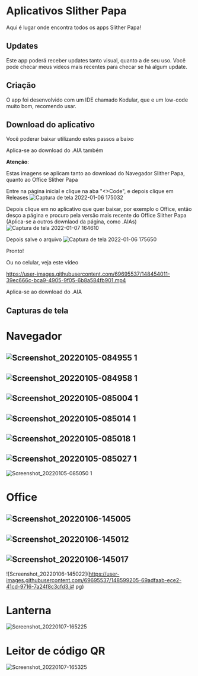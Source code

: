 # Aplicativos Slither Papa

Aqui é lugar onde encontra todos os apps Slither Papa!

## Updates
Este app poderá receber updates tanto visual, quanto a de seu uso. Você pode checar meus vídeos mais recentes para checar se há algum update.

## Criação
O app foi desenvolvido com um IDE chamado Kodular, que e um low-code muito bom, recomendo usar.

## Download do aplicativo
Você poderar baixar utilizando estes passos a baixo

Aplica-se ao download do .AIA também

**Atenção**:

Estas imagens se aplicam tanto ao download do Navegador Slither Papa, quanto ao Office Slither Papa

Entre na página inicial e clique na aba "<>Code", e depois clique em Releases
![Captura de tela 2022-01-06 175032](https://user-images.githubusercontent.com/69695537/148452371-d55bb17b-2c94-4124-be06-988eea2166d6.png)

Depois clique em no aplicativo que quer baixar, por exemplo o Office, então desço a página e procuro pela versão mais recente do Office Slither Papa (Aplica-se a outros downlaod da página, como .AIAs)
![Captura de tela 2022-01-07 164610](https://user-images.githubusercontent.com/69695537/148600163-71f2b4ad-bf1e-4b28-9806-4c89c1c3088f.png)

Depois salve o arquivo
![Captura de tela 2022-01-06 175650](https://user-images.githubusercontent.com/69695537/148452626-38f6d7c3-1263-4379-96b0-efc69ab01e5a.png)

Pronto!

Ou no celular, veja este vídeo

https://user-images.githubusercontent.com/69695537/148454011-39ec666c-bca9-4905-9f05-6b8a584fb901.mp4

Aplica-se ao download do .AIA

## Capturas de tela

# Navegador
![Screenshot_20220105-084955 1](https://user-images.githubusercontent.com/69695537/148215944-a63fedb7-093a-4893-9c48-ec14191cfe3b.jpg)
---
![Screenshot_20220105-084958 1](https://user-images.githubusercontent.com/69695537/148216053-b64a08b0-b80b-4140-b540-02e2ce9e4af8.jpg)
---
![Screenshot_20220105-085004 1](https://user-images.githubusercontent.com/69695537/148216101-9d846bdb-18d2-4663-ab3a-375920ae42e2.jpg)
---
![Screenshot_20220105-085014 1](https://user-images.githubusercontent.com/69695537/148216180-a5d72562-c5e9-4195-8f05-0b03aca9aa04.jpg)
---
![Screenshot_20220105-085018 1](https://user-images.githubusercontent.com/69695537/148216229-fe3547c5-3869-413d-bbd8-acda39a87507.jpg)
---
![Screenshot_20220105-085027 1](https://user-images.githubusercontent.com/69695537/148216252-666439e6-49be-4c1b-a152-3de603dfd52c.jpg)
---
![Screenshot_20220105-085050 1](https://user-images.githubusercontent.com/69695537/148216275-f8b54f66-eb0a-4897-882c-f329e6b90249.jpg)

# Office
![Screenshot_20220106-145005](https://user-images.githubusercontent.com/69695537/148599160-ab9f8a4d-daf2-481a-8180-4b8f1ae21e27.jpg)
---
![Screenshot_20220106-145012](https://user-images.githubusercontent.com/69695537/148599173-8100b183-eccd-4e2b-992d-76407d070cd1.jpg)
---
![Screenshot_20220106-145017](https://user-images.githubusercontent.com/69695537/148599187-1f8aaee4-19a1-447a-9d96-dbc051ced393.jpg)
---
![Screenshot_20220106-145022](https://user-images.githubusercontent.com/69695537/148599205-69adfaab-ece2-41cd-9716-7a24f8c3cfd3.j# pg)

# Lanterna
![Screenshot_20220107-165225](https://user-images.githubusercontent.com/69695537/148599726-16675a11-e57f-4858-857b-47e8159a37cb.jpg)

# Leitor de código QR
![Screenshot_20220107-165325](https://user-images.githubusercontent.com/69695537/148599786-e0e03860-437e-4c3e-9c82-92368b1f33bc.jpg)

